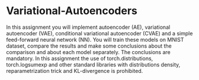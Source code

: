 # Variational-Autoencoders
In this assignment you will implement autoencoder (AE), variational autoencoder (VAE), conditional variational autoencoder (CVAE) and a simple feed-forward neural network (NN). You will train these models on MNIST dataset, compare the results and make some conclusions about the comparison and about each model separately. The conclusions are mandatory.   In this assignment the use of torch.distributions, torch.logsumexp and other standard libraries with distributions density, reparametrization trick and KL-divergence is prohibited.
